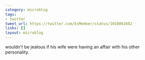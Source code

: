 ```yaml
---
category: microblog
tags:
- twitter
tweet_url: https://twitter.com/ExMember/status/1010861682
links: []
layout: microblog
---
```

wouldn't be jealous if his wife were having an affair with his other personality.
